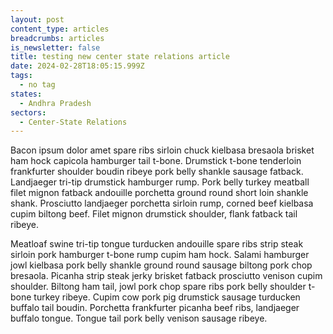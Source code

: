 ```yaml
---
layout: post
content_type: articles
breadcrumbs: articles
is_newsletter: false
title: testing new center state relations article
date: 2024-02-28T18:05:15.999Z
tags:
  - no tag
states:
  - Andhra Pradesh
sectors:
  - Center-State Relations
---
```

Bacon ipsum dolor amet spare ribs sirloin chuck kielbasa bresaola brisket ham hock capicola hamburger tail t-bone.  Drumstick t-bone tenderloin frankfurter shoulder boudin ribeye pork belly shankle sausage fatback.  Landjaeger tri-tip drumstick hamburger rump.  Pork belly turkey meatball filet mignon fatback andouille porchetta ground round short loin shankle shank.  Prosciutto landjaeger porchetta sirloin rump, corned beef kielbasa cupim biltong beef.  Filet mignon drumstick shoulder, flank fatback tail ribeye.



Meatloaf swine tri-tip tongue turducken andouille spare ribs strip steak sirloin pork hamburger t-bone rump cupim ham hock.  Salami hamburger jowl kielbasa pork belly shankle ground round sausage biltong pork chop bresaola.  Picanha strip steak jerky brisket fatback prosciutto venison cupim shoulder.  Biltong ham tail, jowl pork chop spare ribs pork belly shoulder t-bone turkey ribeye.  Cupim cow pork pig drumstick sausage turducken buffalo tail boudin.  Porchetta frankfurter picanha beef ribs, landjaeger buffalo tongue.  Tongue tail pork belly venison sausage ribeye.
